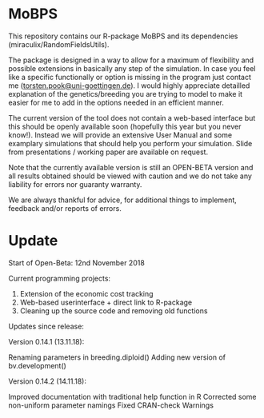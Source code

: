# MoBPS
This repository contains our R-package MoBPS and its dependencies (miraculix/RandomFieldsUtils).
 
The package is designed in a way to allow for a maximum of flexibility and possible extensions in basically any step of the simulation. In case you feel like a specific functionally or option is missing in the program just contact me (torsten.pook@uni-goettingen.de). 
I would highly appreciate detailled explanation of the genetics/breeding you are trying to model to make it easier for me to add in the options needed in an efficient manner.

The current version of the tool does not contain a web-based interface but this should be openly available soon (hopefully this year but you never know!). Instead we will provide an extensive User Manual and some examplary simulations that should help you perform your simulation. Slide from presentations / working paper are available on request.

Note that the currently available version is still an OPEN-BETA version and all results obtained should be viewed with caution and we do not take any liability for errors nor guaranty warranty.

We are always thankful for advice, for additional things to implement, feedback and/or reports of errors.

# Update
Start of Open-Beta: 12nd November 2018

Current programming projects:
1. Extension of the economic cost tracking
2. Web-based userinterface + direct link to R-package
3. Cleaning up the source code and removing old functions

Updates since release:

Version 0.14.1 (13.11.18):

Renaming parameters in breeding.diploid()
Adding new version of bv.development()

Version 0.14.2 (14.11.18):

Improved documentation with traditional help function in R
Corrected some non-uniform parameter namings
Fixed CRAN-check Warnings

